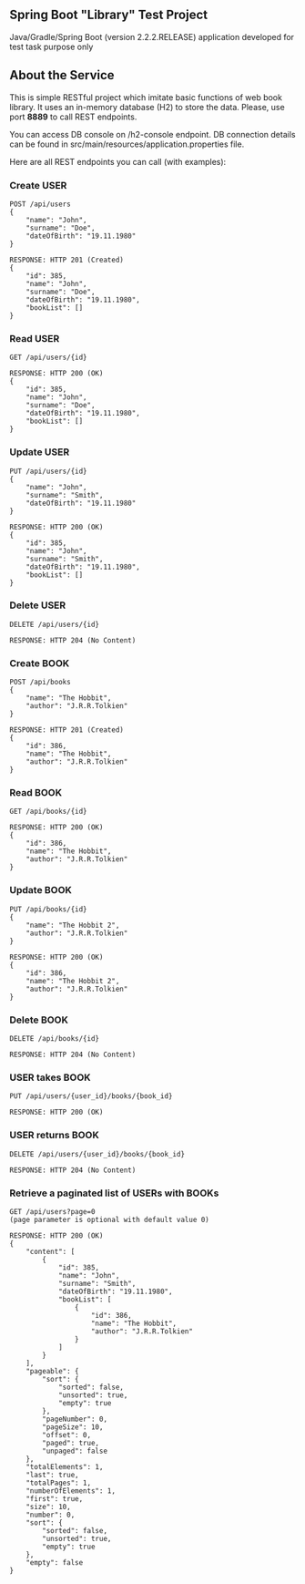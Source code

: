 Spring Boot "Library" Test Project
---
Java/Gradle/Spring Boot (version 2.2.2.RELEASE) application developed for test task purpose only

About the Service
---
This is simple RESTful project which imitate basic functions of web book library. It uses an in-memory database (H2) to store the data. Please, use port **8889** to call REST endpoints.

You can access DB console on /h2-console endpoint. DB connection details can be found in src/main/resources/application.properties file. 

Here are all REST endpoints you can call (with examples):

### Create USER
```
POST /api/users
{
    "name": "John",
    "surname": "Doe",
    "dateOfBirth": "19.11.1980"
}

RESPONSE: HTTP 201 (Created)
{
    "id": 385,
    "name": "John",
    "surname": "Doe",
    "dateOfBirth": "19.11.1980",
    "bookList": []
}
```
### Read USER
```
GET /api/users/{id}

RESPONSE: HTTP 200 (OK)
{
    "id": 385,
    "name": "John",
    "surname": "Doe",
    "dateOfBirth": "19.11.1980",
    "bookList": []
}
```
### Update USER
```
PUT /api/users/{id}
{
    "name": "John",
    "surname": "Smith",
    "dateOfBirth": "19.11.1980"
}

RESPONSE: HTTP 200 (OK)
{
    "id": 385,
    "name": "John",
    "surname": "Smith",
    "dateOfBirth": "19.11.1980",
    "bookList": []
}
```
### Delete USER
```
DELETE /api/users/{id}

RESPONSE: HTTP 204 (No Content)
```
### Create BOOK
```
POST /api/books
{
    "name": "The Hobbit",
    "author": "J.R.R.Tolkien"
}

RESPONSE: HTTP 201 (Created)
{
    "id": 386,
    "name": "The Hobbit",
    "author": "J.R.R.Tolkien"
}
```
### Read BOOK
```
GET /api/books/{id}

RESPONSE: HTTP 200 (OK)
{
    "id": 386,
    "name": "The Hobbit",
    "author": "J.R.R.Tolkien"
}
```
### Update BOOK
```
PUT /api/books/{id}
{
    "name": "The Hobbit 2",
    "author": "J.R.R.Tolkien"
}

RESPONSE: HTTP 200 (OK)
{
    "id": 386,
    "name": "The Hobbit 2",
    "author": "J.R.R.Tolkien"
}
```
### Delete BOOK
```
DELETE /api/books/{id}

RESPONSE: HTTP 204 (No Content)
```
### USER takes BOOK
```
PUT /api/users/{user_id}/books/{book_id}

RESPONSE: HTTP 200 (OK)
```
### USER returns BOOK
```
DELETE /api/users/{user_id}/books/{book_id}

RESPONSE: HTTP 204 (No Content)
```
### Retrieve a paginated list of USERs with BOOKs
```
GET /api/users?page=0
(page parameter is optional with default value 0)

RESPONSE: HTTP 200 (OK)
{
    "content": [
        {
            "id": 385,
            "name": "John",
            "surname": "Smith",
            "dateOfBirth": "19.11.1980",
            "bookList": [
                {
                    "id": 386,
                    "name": "The Hobbit",
                    "author": "J.R.R.Tolkien"
                }
            ]
        }
    ],
    "pageable": {
        "sort": {
            "sorted": false,
            "unsorted": true,
            "empty": true
        },
        "pageNumber": 0,
        "pageSize": 10,
        "offset": 0,
        "paged": true,
        "unpaged": false
    },
    "totalElements": 1,
    "last": true,
    "totalPages": 1,
    "numberOfElements": 1,
    "first": true,
    "size": 10,
    "number": 0,
    "sort": {
        "sorted": false,
        "unsorted": true,
        "empty": true
    },
    "empty": false
}
```